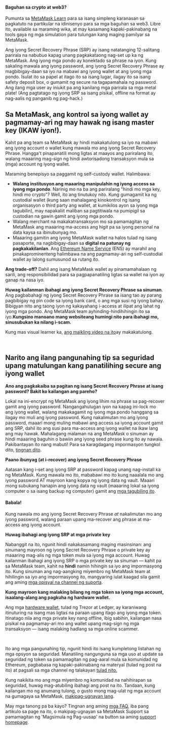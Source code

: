 
#### Baguhan sa crypto at web3?


Pumunta sa [MetaMask Learn](https://learn.metamask.io/) para sa isang simpleng karanasan sa pagkatuto na partikular na idinisenyo para sa mga baguhan sa web3. Libre ito, available sa maraming wika, at may kasamang kapaki-pakinabang na tools gaya ng mga simulation para tulungan kang maging pamilyar sa MetaMask.



Ang iyong Secret Recovery Phrase (SRP) ay isang natatanging 12-salitang parirala na nabubuo kapag unang pagkakataong nag-set up ka ng MetaMask. Ang iyong mga pondo ay konektado sa phrase na iyon. Kung sakaling mawala ang iyong password, ang iyong Secret Recovery Phrase ay magbibigay-daan sa iyo na mabawi ang iyong wallet at ang iyong mga pondo. Isulat ito sa papel at itago ito sa isang lugar, ilagay ito sa isang safety deposit box, o gumamit ng secure na tagapamahala ng password. Ang ilang mga user ay iniukit pa ang kanilang mga parirala sa mga metal plate! (Ang pagtatago ng iyong SRP sa isang pisikal, offline na format ay nag-aalis ng panganib ng pag-hack.) 


**Sa MetaMask, ang kontrol sa iyong wallet ay pagmamay-ari ng may hawak ng isang master key (IKAW iyon!).**
-----------------------------------------------------------------------------------------------------------


Kahit pa ang team sa MetaMask ay hindi makakatulong sa iyo na mabawi ang iyong account o wallet kung mawala mo ang iyong Secret Recovery Phrase. Hangga't pinapanatili mong ligtas at maayos ang pariralang ito, walang maaaring mag-sign ng hindi awtorisadong transaksyon mula sa (mga) account ng iyong wallet. 


Maraming benepisyo sa paggamit ng self-custody wallet. Halimbawa:


* **Walang institusyon ang maaaring manipulahin ng iyong access sa iyong mga pondo**. Narinig mo na ba ang pariralang "hindi mo mga key, hindi mo crypto"? Well, ito ang tinutukoy nito. Kung gumagamit ka ng custodial wallet (kung saan mahalagang kinokontrol ng isang organisasyon o third party ang wallet, at kumikilos ayon sa iyong mga tagubilin), may napakaliit maliban sa pagtitiwala na pumipigil sa custodian na gawin gamit ang iyong mga pondo.
* Walang merchant na makakatransaksyon mo sa pamamagitan ng MetaMask ang maaaring ma-access ang higit pa sa iyong personal na data kaysa sa ibinubunyag mo.
* Maaaring gamitin ang iyong MetaMask wallet na halos tulad ng isang pasaporte, na nagbibigay-daan sa **digital na patunay ng pagkakakilanlan**. Ang [Ethereum Name Service](https://ens.domains/) (ENS) ay marahil ang pinakaprominenteng halimbawa na ang pagmamay-ari ng self-custodial wallet ay lalong sumusunod sa rutang ito.


**Ang trade-off?** Dahil ang isang MetaMask wallet ay pinamamahalaan ng sarili, ang responsibilidad para sa pagpapanatiling ligtas sa wallet na iyon ay ganap na nasa iyo. 


**Huwag kailanman ibahagi ang iyong Secret Recovery Phrase sa sinuman**. Ang pagbabahagi ng iyong Secret Recovery Phrase sa isang tao ay parang pagbibigay ng pin code sa iyong bank card, o ang mga susi ng iyong bahay. Bibigyan nito ang taong iyon ng kakayahang i-access at ilipat ang lahat ng iyong mga pondo. Ang MetaMask team ayhinding-hindihihingin ito sa iyo.**Kung****sino man****o****ano mang website****ang humingi nito para ibahagi mo, sinusubukan ka nilang i-scam.**


Kung mas visual learner ka, [ang maikling video na ito](https://youtu.be/-b1tQnOI-no)ay makakatulong.


 


**Narito ang ilang pangunahing tip sa seguridad upang matulungan kang panatilihing secure ang iyong wallet**
------------------------------------------------------------------------------------------------------------




**Ano ang pagkakaiba sa pagitan ng isang Secret Recovery Phrase at isang password? Bakit ko kailangan ang pareho?**

Lokal na ini-encrypt ng MetaMask ang iyong lihim na phrase sa pag-recover gamit ang iyong password. Nangangahulugan iyon na kapag ini-lock mo ang iyong wallet, walang makakagamit ng iyong mga pondo hanggang sa ilagay mo muli ang iyong password. Kung nakalimutan mo ang iyong password, maaari mong muling mabawi ang access sa iyong account gamit ang SRP, dahil ito ang susi para ma-access ang iyong wallet na ikaw lang ang may hawak. Mahalagang malaman na ang MetaMask o sinuman ay hindi maaaring baguhin o bawiin ang iyong seed phrase kung ito ay nawala. Pakibantayan ito nang mabuti! Para sa karagdagang impormasyon tungkol dito, [tingnan dito](https://metamask.zendesk.com/hc/en-us/articles/4404722782107-User-Guide-Secret-Recovery-Phrase-password-and-private-keys).





**Paano ibunyag (at i-recover) ang iyong Secret Recovery Phrase**

Aatasan kang i-set ang iyong SRP at password kapag unang nag-install ka ng MetaMask. Kung mawala mo ito, mababawi mo ito kung naaalala mo ang iyong password AT mayroon kang kopya ng iyong data ng vault. Maaari mong subukang hanapin ang iyong data ng vault (maaaring lokal sa iyong computer o sa isang backup ng computer) gamit ang [mga tagubiling ito](https://metamask.zendesk.com/hc/en-us/articles/360018766351).



#### Babala!


Kung nawala mo ang iyong Secret Recovery Phrase *at* nakalimutan mo ang iyong password, walang paraan upang ma-recover ang phrase at ma-access ang iyong account.






**Huwag ibahagi ang iyong SRP at mga private key**

Nabanggit na ito, ngunit hindi nakakasamang maging masinsinan: ang sinumang mayroon ng iyong Secret Recovery Phrase o private key ay maaaring mag-alis ng mga token mula sa iyong mga account. Huwag kailanman ibahagi ang iyong SRP o mga private key sa sinuman — kahit pa sa MetaMask team, kahit na **hindi** namin hihingin sa iyo ang impormasyong ito. Kung sinuman ang nag-aangking miyembro ng MetaMask team at hihilingin sa iyo ang impormasyong ito, mangyaring iulat kaagad sila gamit ang aming [mga opisyal na channel ng suporta](https://metamask.zendesk.com/hc/en-us/articles/360058969391).





**Kung mayroon kang malaking bilang ng mga token sa iyong mga account, isaalang-alang ang pagkuha ng hardware wallet.**

Ang mga [hardware wallet](https://metamask.zendesk.com/hc/en-us/articles/4408552261275), tulad ng Trezor at Ledger, ay karaniwang itinuturing na isang mas ligtas na paraan upang itago ang iyong mga token. Itinatago nila ang mga private key nang offline, ibig sabihin, kailangan nasa pisikal na pagmamay-ari mo ang wallet upang mag-sign ng mga transaksyon — isang malaking hadlang sa mga online scammer.





 


Ito ang mga pangunahing tip, ngunit hindi ito isang kumpletong listahan ng mga opsyon sa seguridad. Manatiling nangunguna sa mga uso at update sa seguridad ng token sa pamamagitan ng pag-aaral mula sa komunidad ng Ethereum, pagbabasa ng kapaki-pakinabang na materyal (tulad ng post na ito) at pagsali sa mga channel ng talakayan [tulad nito.](https://community.metamask.io/)


Kung nakikita mo ang mga miyembro ng komunidad na nahihirapan sa seguridad, huwag mag-atubiling ibahagi ang post na ito. Tandaan, kung kailangan mo ng anumang tulong, o gusto mong mag-ulat ng mga account na gumagaya sa MetaMask, [makipag-ugnayan lang](https://metamask.zendesk.com/hc/en-us/articles/360058969391).


May mga tanong pa ba kayo? Tingnan ang aming [mga FAQ](https://metamask.io/faqs.html), iba pang artikulo sa page na ito, o makipag-ugnayan sa MetaMask Support sa pamamagitan ng 'Magsimula ng Pag-uusap' na button sa aming [support homepage](https://support.metamask.io/hc/en-us).

